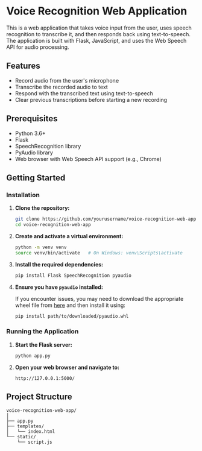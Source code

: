 # Voice Recognition Web Application

This is a web application that takes voice input from the user, uses speech recognition to transcribe it, and then responds back using text-to-speech. The application is built with Flask, JavaScript, and uses the Web Speech API for audio processing.

## Features

- Record audio from the user's microphone
- Transcribe the recorded audio to text
- Respond with the transcribed text using text-to-speech
- Clear previous transcriptions before starting a new recording

## Prerequisites

- Python 3.6+
- Flask
- SpeechRecognition library
- PyAudio library
- Web browser with Web Speech API support (e.g., Chrome)

## Getting Started

### Installation

1. **Clone the repository:**

    ```sh
    git clone https://github.com/yourusername/voice-recognition-web-app.git
    cd voice-recognition-web-app
    ```

2. **Create and activate a virtual environment:**

    ```sh
    python -m venv venv
    source venv/bin/activate   # On Windows: venv\Scripts\activate
    ```

3. **Install the required dependencies:**

    ```sh
    pip install Flask SpeechRecognition pyaudio
    ```

4. **Ensure you have `pyaudio` installed:**

    If you encounter issues, you may need to download the appropriate wheel file from [here](https://www.lfd.uci.edu/~gohlke/pythonlibs/#pyaudio) and then install it using:

    ```sh
    pip install path/to/downloaded/pyaudio.whl
    ```

### Running the Application

1. **Start the Flask server:**

    ```sh
    python app.py
    ```

2. **Open your web browser and navigate to:**

    ```arduino
    http://127.0.0.1:5000/
    ```

## Project Structure

```plaintext
voice-recognition-web-app/
│
├── app.py
├── templates/
│   └── index.html
└── static/
    └── script.js
